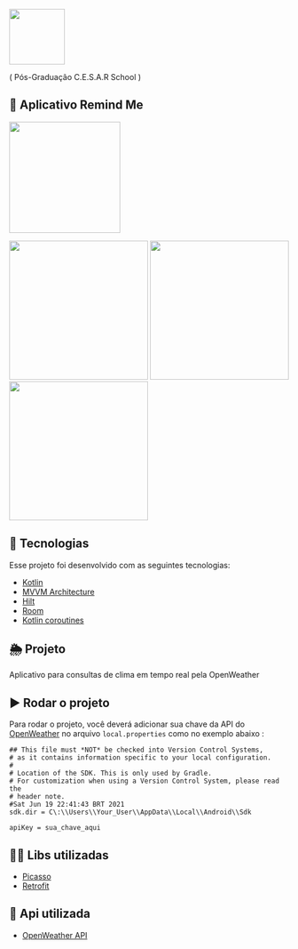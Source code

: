 <p float="left">
  
<img src="https://user-images.githubusercontent.com/32901063/118206851-c10e2f80-b439-11eb-8124-285d87ca1812.png" width="100">
</p>
 ( Pós-Graduação C.E.S.A.R School )
 
## 📱 Aplicativo Remind Me

<img src="https://user-images.githubusercontent.com/32901063/127831711-1f0d8cb2-a140-4c7b-b177-e4411fc7fd89.png" width="200">

<p float="left">
<img src="https://user-images.githubusercontent.com/32901063/124459894-0f1e2000-dd65-11eb-869d-d49e9b3e5e02.png" width="250">
<img src="https://user-images.githubusercontent.com/32901063/124460131-599f9c80-dd65-11eb-98d4-55bfde4d4d63.png" width="250">
<img src="https://user-images.githubusercontent.com/32901063/124460165-658b5e80-dd65-11eb-861e-8b385d5d93e7.png" width="250">
</p>

## :rocket: Tecnologias
Esse projeto foi desenvolvido com as seguintes tecnologias:
- [Kotlin](https://kotlinlang.org/)
- [MVVM Architecture](https://developer.android.com/topic/libraries/architecture/viewmodel)
- [Hilt](https://developer.android.com/training/dependency-injection/hilt-android?hl=pt-br)
- [Room](https://developer.android.com/training/data-storage/room)
- [Kotlin coroutines](https://developer.android.com/kotlin/coroutines)


## 🌦️ Projeto
Aplicativo para consultas de clima em tempo real pela OpenWeather

## ▶️ Rodar o projeto
Para rodar o projeto, você deverá adicionar sua chave da API do [OpenWeather](https://openweathermap.org/current) no arquivo ```local.properties``` como no exemplo abaixo :

```properties
## This file must *NOT* be checked into Version Control Systems,
# as it contains information specific to your local configuration.
#
# Location of the SDK. This is only used by Gradle.
# For customization when using a Version Control System, please read the
# header note.
#Sat Jun 19 22:41:43 BRT 2021
sdk.dir = C\:\\Users\\Your_User\\AppData\\Local\\Android\\Sdk

apiKey = sua_chave_aqui
```

## 👨‍💻 Libs utilizadas
- [Picasso](https://github.com/square/picasso)
- [Retrofit](https://github.com/square/retrofit)

## 🔗 Api utilizada
- [OpenWeather API](https://openweathermap.org/current)
